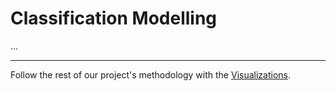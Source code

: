 # Classification Modelling

...

---

Follow the rest of our project's methodology with the [Visualizations](https://github.com/philippzi98/food_insecurity_predictions_nlp/tree/main/Step%207%20-%20Visualizations).
